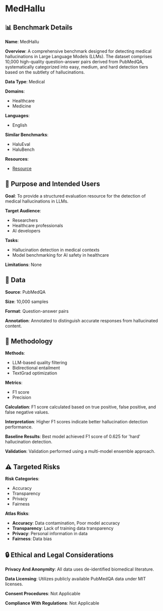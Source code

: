 # MedHallu

## 📊 Benchmark Details

**Name**: MedHallu

**Overview**: A comprehensive benchmark designed for detecting medical hallucinations in Large Language Models (LLMs). The dataset comprises 10,000 high-quality question-answer pairs derived from PubMedQA, systematically categorized into easy, medium, and hard detection tiers based on the subtlety of hallucinations.

**Data Type**: Medical

**Domains**:
- Healthcare
- Medicine

**Languages**:
- English

**Similar Benchmarks**:
- HaluEval
- HaluBench

**Resources**:
- [Resource](https://medhallu.github.io/)

## 🎯 Purpose and Intended Users

**Goal**: To provide a structured evaluation resource for the detection of medical hallucinations in LLMs.

**Target Audience**:
- Researchers
- Healthcare professionals
- AI developers

**Tasks**:
- Hallucination detection in medical contexts
- Model benchmarking for AI safety in healthcare

**Limitations**: None

## 💾 Data

**Source**: PubMedQA

**Size**: 10,000 samples

**Format**: Question-answer pairs

**Annotation**: Annotated to distinguish accurate responses from hallucinated content.

## 🔬 Methodology

**Methods**:
- LLM-based quality filtering
- Bidirectional entailment
- TextGrad optimization

**Metrics**:
- F1 score
- Precision

**Calculation**: F1 score calculated based on true positive, false positive, and false negative values.

**Interpretation**: Higher F1 scores indicate better hallucination detection performance.

**Baseline Results**: Best model achieved F1 score of 0.625 for 'hard' hallucination detection.

**Validation**: Validation performed using a multi-model ensemble approach.

## ⚠️ Targeted Risks

**Risk Categories**:
- Accuracy
- Transparency
- Privacy
- Fairness

**Atlas Risks**:
- **Accuracy**: Data contamination, Poor model accuracy
- **Transparency**: Lack of training data transparency
- **Privacy**: Personal information in data
- **Fairness**: Data bias

## 🔒 Ethical and Legal Considerations

**Privacy And Anonymity**: All data uses de-identified biomedical literature.

**Data Licensing**: Utilizes publicly available PubMedQA data under MIT licenses.

**Consent Procedures**: Not Applicable

**Compliance With Regulations**: Not Applicable
